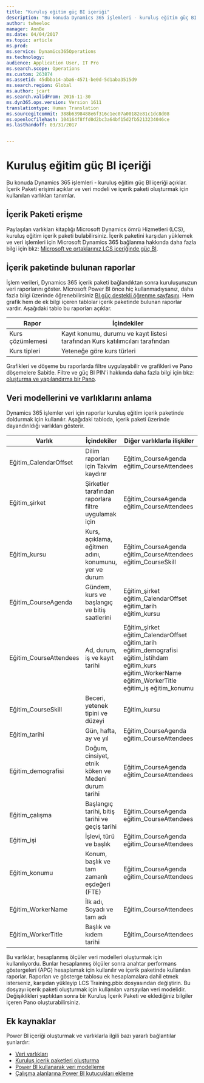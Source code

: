 ```yaml
---
title: "Kuruluş eğitim güç BI içeriği"
description: "Bu konuda Dynamics 365 işlemleri - kuruluş eğitim güç BI içeriği açıklar. İçerik Paketi erişimi açıklar ve veri modeli ve içerik paketi oluşturmak için kullanılan varlıkları tanımlar."
author: twheeloc
manager: AnnBe
ms.date: 04/04/2017
ms.topic: article
ms.prod: 
ms.service: Dynamics365Operations
ms.technology: 
audience: Application User, IT Pro
ms.search.scope: Operations
ms.custom: 263874
ms.assetid: 45dbba14-aba6-4571-be0d-5d1aba3515d9
ms.search.region: Global
ms.author: jcart
ms.search.validFrom: 2016-11-30
ms.dyn365.ops.version: Version 1611
translationtype: Human Translation
ms.sourcegitcommit: 388b6398488e6f316c1ec07a00182e81c1dc8d08
ms.openlocfilehash: 104164f8ffd0d2bc3a64bf15d2fb5213234046ce
ms.lasthandoff: 03/31/2017


---
```


# <a name="organizational-training-power-bi-content"></a>Kuruluş eğitim güç BI içeriği

Bu konuda Dynamics 365 işlemleri - kuruluş eğitim güç BI içeriği açıklar. İçerik Paketi erişimi açıklar ve veri modeli ve içerik paketi oluşturmak için kullanılan varlıkları tanımlar.

<a name="accessing-the-content-pack"></a>İçerik Paketi erişme
--------------------------

Paylaşılan varlıkları kitaplığı Microsoft Dynamics ömrü Hizmetleri (LCS), kuruluş eğitim içerik paketi bulabilirsiniz. İçerik paketini karşıdan yüklemek ve veri işlemleri için Microsoft Dynamics 365 bağlanma hakkında daha fazla bilgi için bkz: [Microsoft ve ortaklarınız LCS içeriğinde güç BI](power-bi-content-microsoft-partners.md).

## <a name="reports-that-are-included-in-the-content-pack"></a>İçerik paketinde bulunan raporlar
İşlem verileri, Dynamics 365 içerik paketi bağlandıktan sonra kuruluşunuzun veri raporlarını göster. Microsoft Power BI önce hiç kullanmadıysanız, daha fazla bilgi üzerinde öğrenebilirsiniz [BI güç destekli öğrenme sayfasını](https://powerbi.microsoft.com/en-us/guided-learning/?WT.mc_id=PBIService_GetData). Hem grafik hem de ek bilgi içeren tablolar içerik paketinde bulunan raporlar vardır. Aşağıdaki tablo bu raporları açıklar.

| Rapor          | İçindekiler                                                                    |
|-----------------|-----------------------------------------------------------------------------|
| Kurs çözümlemesi | Kayıt konumu, durumu ve kayıt listesi tarafından Kurs katılımcıları tarafından |
| Kurs tipleri    | Yeteneğe göre kurs türleri                                                       |

Grafikleri ve döşeme bu raporlarda filtre uygulayabilir ve grafikleri ve Pano döşemelere Sabitle. Filtre ve güç BI PIN'i hakkında daha fazla bilgi için bkz: [oluşturma ve yapılandırma bir Pano](https://powerbi.microsoft.com/en-us/guided-learning/powerbi-learning-4-2-create-configure-dashboards).

## <a name="understanding-the-data-model-and-entities"></a>Veri modellerini ve varlıklarını anlama
Dynamics 365 işlemler veri için raporlar kuruluş eğitim içerik paketinde doldurmak için kullanılır. Aşağıdaki tabloda, içerik paketi üzerinde dayandırıldığı varlıkları gösterir.

| Varlık                    | İçindekiler                                                         | Diğer varlıklarla ilişkiler                                                                                                                                                                  |
|---------------------------|------------------------------------------------------------------|----------------------------------------------------------------------------------------------------------------------------------------------------------------------------------------------------|
| Eğitim\_CalendarOffset  | Dilim raporları için Takvim kaydırır                                | Eğitim\_CourseAgenda eğitim\_CourseAttendees                                                                                                                                                   |
| Eğitim\_şirket         | Şirketler tarafından raporlara filtre uygulamak için                                   | Eğitim\_CourseAgenda eğitim\_CourseAttendees                                                                                                                                                   |
| Eğitim\_kursu          | Kurs, açıklama, eğitmen adını, konumunu, yer ve durum | Eğitim\_CourseAgenda eğitim\_CourseAttendees eğitim\_CourseSkill                                                                                                                             |
| Eğitim\_CourseAgenda    | Gündem, kurs ve başlangıç ve bitiş saatlerini                          | Eğitim\_şirket eğitim\_CalendarOffset eğitim\_tarih eğitim\_kursu                                                                                                                         |
| Eğitim\_CourseAttendees | Ad, durum, iş ve kayıt tarihi                         | Eğitim\_şirket eğitim\_CalendarOffset eğitim\_tarih eğitim\_demografisi eğitim\_İstihdam eğitim\_kurs eğitim\_WorkerName eğitim\_WorkerTitle eğitim\_iş eğitim\_konumu |
| Eğitim\_CourseSkill     | Beceri, yetenek tipini ve düzeyi                                     | Eğitim\_kursu                                                                                                                                                                                   |
| Eğitim\_tarihi            | Gün, hafta, ay ve yıl                                   | Eğitim\_CourseAgenda eğitim\_CourseAttendees                                                                                                                                                   |
| Eğitim\_demografisi    | Doğum, cinsiyet, etnik köken ve Medeni durum tarihi         | Eğitim\_CourseAgenda eğitim\_CourseAttendees                                                                                                                                                   |
| Eğitim\_çalışma      | Başlangıç tarihi, bitiş tarihi ve geçiş tarihi                        | Eğitim\_CourseAgenda eğitim\_CourseAttendees                                                                                                                                                   |
| Eğitim\_işi             | İşlevi, türü ve başlık                                        | Eğitim\_CourseAgenda eğitim\_CourseAttendees                                                                                                                                                   |
| Eğitim\_konumu        | Konum, başlık ve tam zamanlı eşdeğeri (FTE)                  | Eğitim\_CourseAgenda eğitim\_CourseAttendees                                                                                                                                                   |
| Eğitim\_WorkerName      | İlk adı, Soyadı ve tam adı                             | Eğitim\_CourseAttendees                                                                                                                                                                          |
| Eğitim\_WorkerTitle     | Başlık ve kıdem tarihi                                         | Eğitim\_CourseAttendees                                                                                                                                                                          |

Bu varlıklar, hesaplanmış ölçüler veri modelleri oluşturmak için kullanılıyordu. Bunlar hesaplanmış ölçüler sonra anahtar performans göstergeleri (APG) hesaplamak için kullanılır ve içerik paketinde kullanılan raporlar. Raporları ve gösterge tablosu ek hesaplamalara dahil etmek isterseniz, karşıdan yükleyip LCS Training.pbix dosyasından değiştirin. Bu dosyayı içerik paketi oluşturmak için kullanılan varsayılan veri modelidir. Değişiklikleri yaptıktan sonra bir Kuruluş İçerik Paketi ve eklediğiniz bilgiler içeren Pano oluşturabilirsiniz.

## <a name="additional-resources"></a>Ek kaynaklar
Power BI içeriği oluşturmak ve varlıklarla ilgili bazı yararlı bağlantılar şunlardır:

-   [Veri varlıkları](https://blogs.msdn.microsoft.com/dynamicsaxbi/2016/06/09/power-bi-integration-with-entity-store-in-dynamics-ax-7-may-update/)
-   [Kuruluş içerik paketleri oluşturma](https://powerbi.microsoft.com/en-us/documentation/powerbi-service-organizational-content-packs-introduction/)
-   [Power BI kullanarak veri modelleme](https://powerbi.microsoft.com/en-us/guided-learning/powerbi-learning-2-1-intro-modeling-data)
-   [Çalışma alanlarına Power BI kutucukları ekleme](https://blogs.msdn.microsoft.com/dynamicsaxbi/2016/07/06/pinning-power-bi-reports-to-dynamics-ax-client/)



